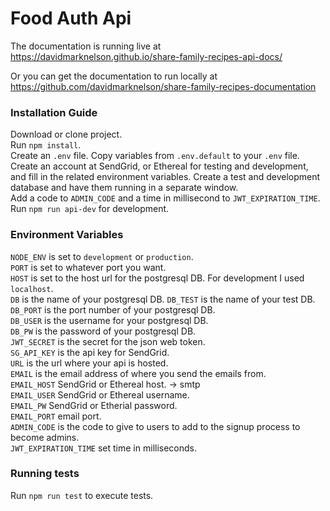 # Food Auth Api

The documentation is running live at https://davidmarknelson.github.io/share-family-recipes-api-docs/

Or you can get the documentation to run locally at https://github.com/davidmarknelson/share-family-recipes-documentation

### Installation Guide
Download or clone project.  
Run `npm install`.  
Create an `.env` file. Copy variables from `.env.default` to your `.env` file.  
Create an account at SendGrid, or Ethereal for testing and development, and fill in the related environment variables.
Create a test and development database and have them running in a separate window.  
Add a code to `ADMIN_CODE` and a time in millisecond to `JWT_EXPIRATION_TIME`.  
Run `npm run api-dev` for development.

### Environment Variables
`NODE_ENV` is set to `development` or `production`.  
`PORT` is set to whatever port you want.  
`HOST` is set to the host url for the postgresql DB. For development I used `localhost`.  
`DB` is the name of your postgresql DB. 
`DB_TEST` is the name of your test DB.   
`DB_PORT` is the port number of your postgresql DB.  
`DB_USER` is the username for your postgresql DB.  
`DB_PW` is the password of your postgresql DB.  
`JWT_SECRET` is the secret for the json web token.  
`SG_API_KEY` is the api key for SendGrid.  
`URL` is the url where your api is hosted.  
`EMAIL` is the email address of where you send the emails from.  
`EMAIL_HOST` SendGrid or Ethereal host.  -> smtp  
`EMAIL_USER` SendGrid or Ethereal username.  
`EMAIL_PW` SendGrid or Etherial password.  
`EMAIL_PORT` email port.  
`ADMIN_CODE` is the code to give to users to add to the signup process to become admins.  
`JWT_EXPIRATION_TIME` set time in milliseconds.  

### Running tests
Run `npm run test` to execute tests.  